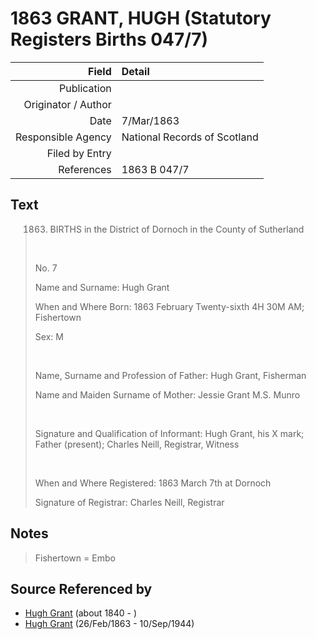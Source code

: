 ﻿---
layout: page
permalink: /sources/s48209885
---

# 1863 GRANT, HUGH (Statutory Registers Births 047/7)

Field | Detail
---:|:---
Publication | 
Originator / Author | 
Date | 7/Mar/1863
Responsible Agency | National Records of Scotland
Filed by Entry | 
References | 1863 B 047/7

## Text

> 1863. BIRTHS in the District of Dornoch in the County of Sutherland
>
> <br/>
>
> No. 7
>
> Name and Surname: Hugh Grant
>
> When and Where Born: 1863 February Twenty-sixth 4H 30M AM; Fishertown
>
> Sex: M
>
> <br/>
>
> Name, Surname and Profession of Father: Hugh Grant, Fisherman
>
> Name and Maiden Surname of Mother: Jessie Grant M.S. Munro
>
> <br/>
>
> Signature and Qualification of Informant: Hugh Grant, his X mark; Father (present); Charles Neill, Registrar, Witness
>
> <br/>
>
> When and Where Registered: 1863 March 7th at Dornoch
>
> Signature of Registrar: Charles Neill, Registrar
>

## Notes

> Fishertown = Embo
>


## Source Referenced by

* [Hugh Grant](../people/@34164542@-hugh-grant-b1840-d.md) (about 1840 - )
* [Hugh Grant](../people/@31066628@-hugh-grant-b1863-2-26-d1944-9-10.md) (26/Feb/1863 - 10/Sep/1944)
